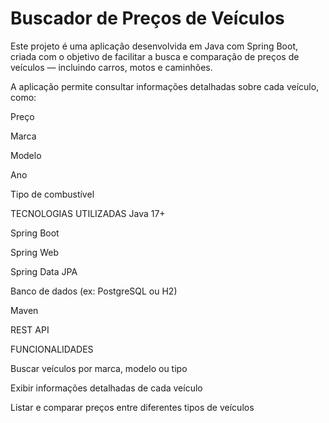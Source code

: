# Buscador de Preços de Veículos

Este projeto é uma aplicação desenvolvida em Java com Spring Boot, criada com o objetivo de facilitar a busca e comparação de preços de veículos — incluindo carros, motos e caminhões.

A aplicação permite consultar informações detalhadas sobre cada veículo, como:

Preço

Marca

Modelo

Ano

Tipo de combustível

TECNOLOGIAS UTILIZADAS
Java 17+

Spring Boot

Spring Web

Spring Data JPA

Banco de dados (ex: PostgreSQL ou H2)

Maven

REST API

FUNCIONALIDADES

Buscar veículos por marca, modelo ou tipo

Exibir informações detalhadas de cada veículo

Listar e comparar preços entre diferentes tipos de veículos

